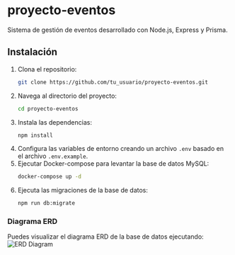 # proyecto-eventos

Sistema de gestión de eventos desarrollado con Node.js, Express y Prisma.

## Instalación
1. Clona el repositorio:
   ```bash
   git clone https://github.com/tu_usuario/proyecto-eventos.git
   ```
2. Navega al directorio del proyecto:
   ```bash
   cd proyecto-eventos
   ```
3. Instala las dependencias:
   ```bash
   npm install
   ```
4. Configura las variables de entorno creando un archivo `.env` basado en el archivo `.env.example`.    
5. Ejecutar Docker-compose para levantar la base de datos MySQL:
   ```bash
   docker-compose up -d
   ```
6. Ejecuta las migraciones de la base de datos:
   ```bash
   npm run db:migrate
   ```
### Diagrama ERD
Puedes visualizar el diagrama ERD de la base de datos ejecutando:
![ERD Diagram](https://github.com/esdrasCopado/proyecto-eventos/blob/main/prisma/ERD.svg)

